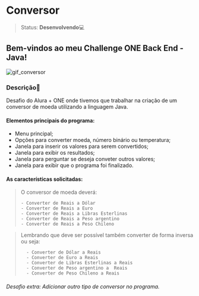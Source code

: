 # Conversor 

>Status: **Desenvolvendo**💻

## Bem-vindos ao meu Challenge ONE Back End - Java!

![gif_conversor](https://user-images.githubusercontent.com/100288801/224197300-2786c535-71e1-49ff-8df0-41b22e98c0f5.gif)

### **Descrição**📃

Desafio do Alura + ONE onde tivemos que trabalhar na criação de um conversor de moeda utilizando a linguagem Java.

#### Elementos principais do programa:

- Menu principal;
- Opções para converter moeda, número binário ou temperatura;
- Janela para inserir os valores para serem convertidos;
- Janela para exibir os resultados;
- Janela para perguntar se deseja conveter outros valores;
- Janela para exibir que o programa foi finalizado.
 
#### As características solicitadas:

>O conversor de moeda deverá:
>
>     - Converter de Reais a Dólar
>     - Converter de Reais a Euro
>     - Converter de Reais a Libras Esterlinas
>     - Converter de Reais a Peso argentino
>     - Converter de Reais a Peso Chileno
     
>Lembrando que deve ser possível também converter de forma inversa ou seja:
>
>       - Converter de Dólar a Reais
>       - Converter de Euro a Reais
>       - Converter de Libras Esterlinas a Reais
>       - Converter de Peso argentino a  Reais
>       - Converter de Peso Chileno a Reais

###### *Desafio extra: Adicionar outro tipo de conversor no programa.*

